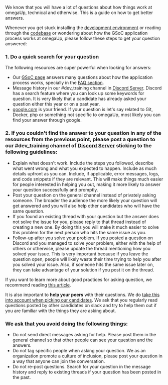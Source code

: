 We know that you will have a lot of questions about how things work at omegaUp, technical and otherwise.
This is a guide on how to get better answers.

Whenever you get stuck installing the [development environment](https://github.com/omegaup/omegaup/blob/main/frontend/www/docs/Development-Environment-Setup-Process.md) or reading through the [codebase](https://github.com/omegaup/omegaup) or wondering about how the GSoC application process works at omegaUp, please follow these steps to get your question answered:

### 1. Do a quick search for your question
The following resources are super powerful when looking for answers:
* Our [GSoC page](https://github.com/omegaup/omegaup/blob/main/frontend/www/docs/Google-Summer-of-Code-2019-Ideas-List.md) answers many questions about how the application process works, specially in the [FAQ section](https://github.com/omegaup/omegaup/blob/main/frontend/www/docs/Google-Summer-of-Code-2019-Ideas-List.md#frequently-asked-questions).
* Message history in our #dev_training channel in [Discord Server](https://discord.com/invite/K3JFd9d3wk). Discord has a search feature where you can look up some keywords for question. It is very likely that a candidate has already asked your question either this year or on a past year.
* [google.com](https://www.google.com/) is your friend. If your question is let's say related to Git, Docker, php or something not specific to omegaUp, most likely you can find your answer through google.

### 2. If you couldn't find the answer to your question in any of the resources from the previous point, please post a question to our #dev_training channel of [Discord Server](https://discord.com/invite/K3JFd9d3wk) sticking to the following guidelines:
* Explain what doesn't work. Include the steps you followed, describe what went wrong and what you expected to happen.  Include as much details upfront as you can. Include, if applicable, error messages, logs, and code snippets if they are relevant. This will make things much easier for people interested in helping you out, making it more likely to answer your question successfully and promptly.
* Post your question on the general channel instead of privately asking someone. The broader the audience the more likely your question will get answered and you will also help other candidates who will have the same question.
* If you found an existing thread with your question but the answer does not solve the issue for you, please reply to that thread instead of creating a new one. By doing this you will make it much easier to solve this problem for the next person who hits the same issue as you.
* Follow-up after you solve your problem. If you posted a question on Discord and you managed to solve your problem, either with the help of others or otherwise, please update the thread mentioning how you solved your issue. This is very important because if you leave the question open, people will likely waste their time trying to help you after you solved your issue. Also, if someone hits the same issue later on, they can take advantage of your solution if you post it on the thread.

If you want to learn more about good practices for asking question, we recommend reading [this article](https://www.mikeash.com/getting_answers.html).

It is also important to **help your peers** with their questions. We do [take this into account when picking our candidates](https://github.com/omegaup/omegaup/blob/main/frontend/www/docs/Google-Summer-of-Code-2019-Ideas-List.md#frequently-asked-questions). We ask that you regularly read questions posted by other candidates on slack and try to help them out if you are familiar with the things they are asking about.
 
### We ask that you avoid doing the following things:
* Do not send direct messages asking for help. Please post them in the general channel so that other people can see your question and the answers.
* Do not tag specific people when asking your question. We as an organization promote a culture of inclusion, please post your question in a way that anyone can join the conversation.
* Do not re-post questions. Search for your question in the message history and reply to existing threads if your question has been posted in the past.
